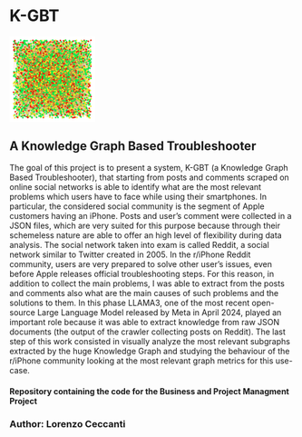 # K-GBT

<img style='height: 30%; width: 30%; object-fit: contain' src="complete_graph.png" align="center">

## A Knowledge Graph Based Troubleshooter
The goal of this project is to present a system, K-GBT (a Knowledge Graph Based Troubleshooter),
that starting from posts and comments scraped on online social networks is able to identify
what are the most relevant problems which users have to face while using their smartphones.
In particular, the considered social community is the segment of Apple customers having
an iPhone. Posts and user’s comment were collected in a JSON files, which are very suited
for this purpose because through their schemeless nature are able to offer an high level of
flexibility during data analysis. The social network taken into exam is called Reddit, a social
network similar to Twitter created in 2005.
In the r/iPhone Reddit community, users are very prepared to solve other user’s issues, even
before Apple releases official troubleshooting steps. For this reason, in addition to collect the
main problems, I was able to extract from the posts and comments also what are the main
causes of such problems and the solutions to them. In this phase LLAMA3, one of the most
recent open-source Large Language Model released by Meta in April 2024, played an important
role because it was able to extract knowledge from raw JSON documents (the output of the
crawler collecting posts on Reddit).
The last step of this work consisted in visually analyze the most relevant subgraphs extracted
by the huge Knowledge Graph and studying the behaviour of the r/iPhone community looking
at the most relevant graph metrics for this use-case.

#### Repository containing the code for the Business and Project Managment Project

### Author: Lorenzo Ceccanti
